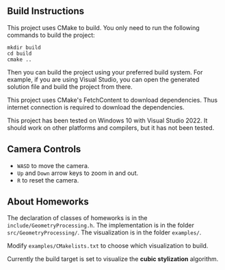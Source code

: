 ## Build Instructions

This project uses CMake to build. You only need to run the following commands to build the project:

```
mkdir build
cd build
cmake ..
````

Then you can build the project using your preferred build system. For example, if you are using Visual Studio, you can open the generated solution file and build the project from there.

This project uses CMake's FetchContent to download dependencies. Thus internet connection is required to download the dependencies.

This project has been tested on Windows 10 with Visual Studio 2022. It should work on other platforms and compilers, but it has not been tested.

## Camera Controls

- `WASD` to move the camera.
- `Up` and `Down` arrow keys to zoom in and out.
- `R` to reset the camera.

## About Homeworks

The declaration of classes of homeworks is in the `include/GeometryProcessing.h`. The implementation is in the folder `src/GeometryProcessing/`. The visualization is in the folder `examples/`.

Modify `examples/CMakelists.txt` to choose which visualization to build.

Currently the build target is set to visualize the **cubic stylization** algorithm.